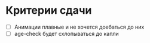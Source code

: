 # Критерии сдачи

- [ ] Анимации плавные и не хочется доебаться до них
- [ ] age-check будет схлопываться до капли